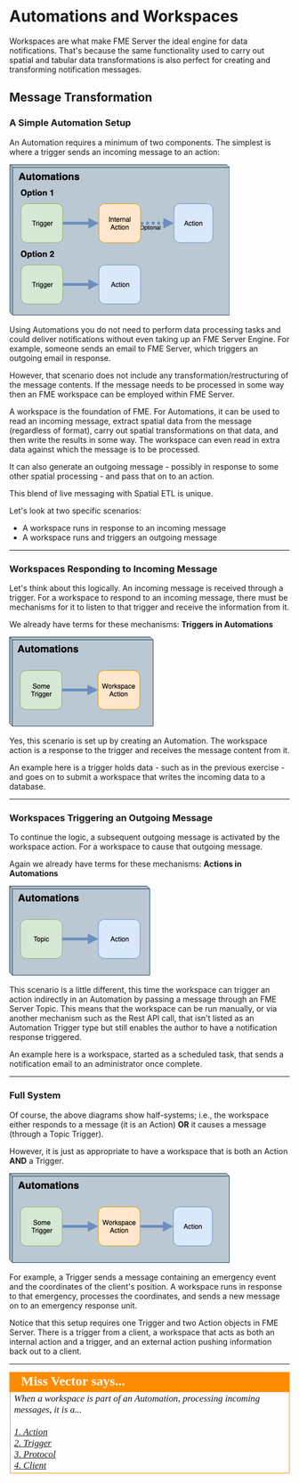 # Automations and Workspaces

Workspaces are what make FME Server the ideal engine for data notifications. That's because the same functionality used to carry out spatial and tabular data transformations is also perfect for creating and transforming notification messages.


## Message Transformation ##

### A Simple Automation Setup ###

An Automation requires a minimum of two components. The simplest is where a trigger sends an incoming message to an action:

![](./Images/Img4.011.SimpleAutomationLayout.png)

Using Automations you do not need to perform data processing tasks and could deliver notifications without even taking up an FME Server Engine. For example, someone sends an email to FME Server, which triggers an outgoing email in response.

However, that scenario does not include any transformation/restructuring of the message contents. If the message needs to be processed in some way then an FME workspace can be employed within FME Server.

A workspace is the foundation of FME. For Automations, it can be used to read an incoming message, extract spatial data from the message (regardless of format), carry out spatial transformations on that data, and then write the results in some way. The workspace can even read in extra data against which the message is to be processed.

It can also generate an outgoing message - possibly in response to some other spatial processing - and pass that on to an action.

This blend of live messaging with Spatial ETL is unique.

Let's look at two specific scenarios:

- A workspace runs in response to an incoming message
- A workspace runs and triggers an outgoing message

---

### Workspaces Responding to Incoming Message ###

Let's think about this logically. An incoming message is received through a trigger. For a workspace to respond to an incoming message, there must be mechanisms for it to listen to that trigger and receive the information from it.

We already have terms for these mechanisms: **Triggers in Automations**

![](./Images/Img4.015.WorkspaceAction.png)

Yes, this scenario is set up by creating an Automation. The workspace action is a response to the trigger and receives the message content from it.

An example here is a trigger holds data - such as in the previous exercise - and goes on to submit a workspace that writes the incoming data to a database.

---

### Workspaces Triggering an Outgoing Message ###

To continue the logic, a subsequent outgoing message is activated by the workspace action. For a workspace to cause that outgoing message.

Again we already have terms for these mechanisms: **Actions in Automations**  

![](./Images/Img4.014.WorkspaceTriggerTopic.png)

This scenario is a little different, this time the workspace can trigger an action indirectly in an Automation by passing a message through an FME Server Topic. This means that the workspace can be run manually, or via another mechanism such as the Rest API call, that isn't listed as an Automation Trigger type but still enables the author to have a notification response triggered.

An example here is a workspace, started as a scheduled task, that sends a notification email to an administrator once complete.

---

### Full System ###

Of course, the above diagrams show half-systems; i.e., the workspace either responds to a message (it is an Action) **OR** it causes a message (through a Topic Trigger).

However, it is just as appropriate to have a workspace that is both an Action **AND** a Trigger.

![](./Images/Img4.013.WorkspaceTriggerAction.png)

For example, a Trigger sends a message containing an emergency event and the coordinates of the client's position. A workspace runs in response to that emergency, processes the coordinates, and sends a new message on to an emergency response unit.  

Notice that this setup requires one Trigger and two Action objects in FME Server. There is a trigger from a client, a workspace that acts as both an internal action and a trigger, and an external action pushing information back out to a client.


---

<!--Person X Says Section-->

<table style="border-spacing: 0px">
<tr>
<td style="vertical-align:middle;background-color:darkorange;border: 2px solid darkorange">
<i class="fa fa-quote-left fa-lg fa-pull-left fa-fw" style="color:white;padding-right: 12px;vertical-align:text-top"></i>
<span style="color:white;font-size:x-large;font-weight: bold;font-family:serif">Miss Vector says...</span>
</td>
</tr>

<tr>
<td style="border: 1px solid darkorange">
<span style="font-family:serif; font-style:italic; font-size:larger">
When a workspace is part of an Automation, processing incoming messages, it is a...
<br><br><a href="http://52.73.3.37/fmedatastreaming/Manual/QAResponse2017.fmw?chapter=24&question=4&answer=1&DestDataset_TEXTLINE=C%3A%5CFMEOutput%5CQAResponse.html">1. Action</a>
<br><a href="http://52.73.3.37/fmedatastreaming/Manual/QAResponse2017.fmw?chapter=24&question=4&answer=2&DestDataset_TEXTLINE=C%3A%5CFMEOutput%5CQAResponse.html">2. Trigger</a>
<br><a href="http://52.73.3.37/fmedatastreaming/Manual/QAResponse2017.fmw?chapter=24&question=4&answer=3&DestDataset_TEXTLINE=C%3A%5CFMEOutput%5CQAResponse.html">3. Protocol</a>
<br><a href="http://52.73.3.37/fmedatastreaming/Manual/QAResponse2017.fmw?chapter=24&question=4&answer=4&DestDataset_TEXTLINE=C%3A%5CFMEOutput%5CQAResponse.html">4. Client</a>
</span>
</td>
</tr>
</table>
